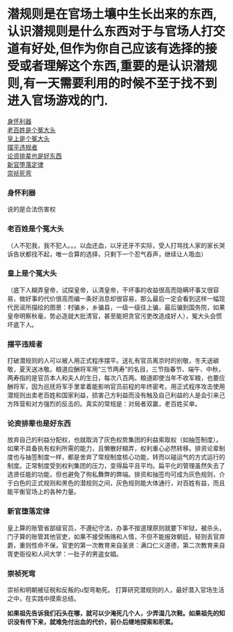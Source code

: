 # 潜规则是在官场土壤中生长出来的东西,认识潜规则是什么东西对于与官场人打交道有好处,但作为你自己应该有选择的接受或者理解这个东西,重要的是认识潜规则,有一天需要利用的时候不至于找不到进入官场游戏的门.

[身怀利器](#身怀利器)  
[老百姓是个冤大头](#老百姓是个冤大头)  
[皇上是个冤大头](#皇上是个冤大头)  
[摆平违规者](#摆平违规者)  
[论资排辈也是好东西](#论资排辈也是好东西)  
[新官堕落定律](#新官堕落定律)  
[崇祯死弯](#崇祯死弯)  

### 身怀利器
说的是合法伤害权

### 老百姓是个冤大头
（人不犯我，我不犯人。。。以血还血，以牙还牙不实际，受人打骂找人家的家长哭诉告状都找不起，唯一合算的选择，只剩下一个忍气吞声，继续让人吸血）  

### 皇上是个冤大头
（底下人糊弄皇帝，试探皇帝，认清皇帝，干坏事的收益很高而隐瞒坏事又很容易，做好事的代价很高而编一条好消息却很容易，那么最后一定会看到这样一幅现代民谣所描绘的图景：村骗乡，乡骗县，一级一级往上骗，最后骗到国务院，如果皇帝明察秋毫，势必造就大批清官，甚至能把贪官污吏改造成好人），冤大头会惯坏底下人。

### 摆平违规者
打破潜规则的人可以被人用正式程序摆平。送礼有官员离京时的别敬，冬天送碳敬，夏天送冰敬。粮道应酬将军用“三节两寿”的名目，三节指春节、端午、中秋，两寿指的是官员本人和夫人的生日，每次八百两。粮道即使当年不收军粮，也要应酬将军，因为巡抚将军手里拿着能影响官员前程的年终密考。用正式程序攻击使用潜规则出卖老百姓和国家利益，损害己方利益而没有触及自己利益的人是会引来己方阵营和对方强烈的反击的。真实的常规是：对局者双赢，老百姓买单。

### 论资排辈也是好东西
放弃自己的利益分配权，也就取消了灰色权势集团的利益索取权（如抽签制度）。如果不具备执有权利所需的能力，且懒散好糊弄，权利重心必然转移。排资论辈制度也与抽签制度一样，都是舍弃了常规制度核心功能，转而以碰运气的方式运行的制度。正常制度受到权利集团的压力，变得扁平且平均。扁平化的管理虽然失去了选贤任能的功能，但也避免了徇私舞弊的弊端。排资和抽签均可成为灰色规则，介于白色的正式规则和黑色的潜规则之间，灰色规则能大体通行，对百姓有益，而且能平衡官场上的各种力量。


### 新官堕落定律
皇上算的账管省部级官员，不遵纪守法，办事不按道理原则就要下牢狱，被杀头，门子算的账管其他官吏，如果不接受贿赂和人情，不但不能报效朝廷，轻则丢官弃爵，重则性命不保，官吏的第一次教育来自圣贤：满口仁义道德，第二次教育来自胥吏衙役和人间大学：一肚子的男盗女娼。

### 崇祯死弯
崇祯和明朝被征税和反叛的u型弯勒死。
打算研究潜规则的人，最好潜入官场生活之中，在实践中摸索总结。  

**如果祖先告诉我们石头在哪，就可以少淹死几个人，少弄湿几次鞋。如果祖先的知识没有传下来，就难免付出血的代价，前仆后继地探索和积累。**
